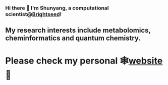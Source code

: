 ### Hi there 👋 I'm Shunyang, a computational scientist@[Brightseed](https://www.brightseedbio.com/)!
## My research interests include metabolomics, cheminformatics and quantum chemistry.
# Please check my personal 🕸️[website](https://shunyangwang.com/) 🔭

<!--
**Shunyang2018/Shunyang2018** is a ✨ _special_ ✨ repository because its `README.md` (this file) appears on your GitHub profile.

Here are some ideas to get you started:

- 🔭 I’m currently working on ...
- 🌱 I’m currently learning ...
- 👯 I’m looking to collaborate on ...
- 🤔 I’m looking for help with ...
- 💬 Ask me about ...
- 📫 How to reach me: ...
- 😄 Pronouns: ...
- ⚡ Fun fact: ...
-->
